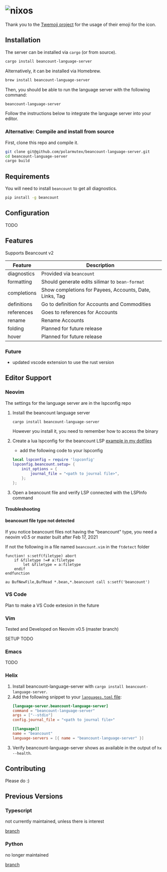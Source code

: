 # ![nixos](https://socialify.git.ci/polarmutex/beancount-language-server/image?description=1&font=Source%20Code%20Pro&owner=1&pattern=Circuit%20Board&stargazers=1&theme=Dark)

Thank you to the [Twemoji project](https://github.com/twitter/twemoji) for the usage of their emoji for the icon.

## Installation

The server can be installed via `cargo` (or from source).

```sh
cargo install beancount-language-server
```

Alternatively, it can be installed via Homebrew.

```sh
brew install beancount-language-server
```

Then, you should be able to run the language server with the following command:

```sh
beancount-language-server
```

Follow the instructions below to integrate the language server into your editor.

### Alternative: Compile and install from source

First, clone this repo and compile it.

```sh
git clone git@github.com/polarmutex/beancount-language-server.git
cd beancount-language-server
cargo build
```

## Requirements

You will need to install `beancount` to get all diagnostics.

```sh
pip install -g beancount
```

## Configuration

TODO

## Features

Supports Beancount v2

| Feature     | Description                                             |
| ----------- | ------------------------------------------------------- |
| diagnostics | Provided via `beancount`                                |
| formatting  | Should generate edits silimar to `bean-format`          |
| completions | Show completions for Payees, Accounts, Date, Links, Tag |
| definitions | Go to definition for Accounts and Commodities           |
| references  | Goes to references for Accounts                         |
| rename      | Rename Accounts                                         |
| folding     | Planned for future release                              |
| hover       | Planned for future release                              |

### Future

- updated vscode extension to use the rust version

## Editor Support

### Neovim

The settings for the language server are in the lspconfig repo

1. Install the beancount language server

   ```sh
   cargo install beancount-language-server
   ```

   However you install it, you need to remember how to access the binary

2. Create a lua lspconfig for the beancount LSP [example in my dotfiles](https://github.com/polarmutex/dotfiles/blob/master/neovim/lua/polarmutex/lsp/beancount.lua)

   - add the following code to your lspconfig

   ```lua
   local lspconfig = require 'lspconfig'
   lspconfig.beancount.setup= {
       init_options = {
           journal_file = "<path to journal file>",
       };
   };
   ```

3. Open a beancount file and verify LSP connected with the LSPInfo command

#### Troubleshooting

#### beancount file type not detected

If you notice beancount files not having the "beancount" type, you need a
neovim v0.5 or master built after Feb 17, 2021

If not the following in a file named `beancount.vim` in the `ftdetect` folder

```vim
function! s:setf(filetype) abort
    if &filetype !=# a:filetype
        let &filetype = a:filetype
    endif
endfunction

au BufNewFile,BufRead *.bean,*.beancount call s:setf('beancount')
```

### VS Code

Plan to make a VS Code extesion in the future

### Vim

Tested and Developed on Neovim v0.5 (master branch)

SETUP TODO

### Emacs

TODO

### Helix

1. Install beancount-language-server with `cargo install beancount-language-server`.
2. Add the following snippet to your [`languages.toml` file](https://docs.helix-editor.com/languages.html#languagestoml-files):
   ```toml
   [language-server.beancount-language-server]
   command = "beancount-language-server"
   args = ["--stdio"]
   config.journal_file = "<path to journal file>"

   [[language]]
   name = "beancount"
   language-servers = [{ name = "beancount-language-server" }]
   ```
3. Verify beancount-language-server shows as available in the output of `hx --health`.

## Contributing

Please do :)

## Previous Versions

### Typescript

not currently maintained, unless there is interest

[branch](https://github.com/polarmutex/beancount-language-server/tree/typescript)

### Python

no longer maintained

[branch](https://github.com/polarmutex/beancount-language-server/tree/python)
